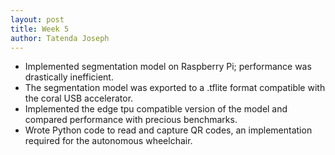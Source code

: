 ```yaml
---
layout: post
title: Week 5
author: Tatenda Joseph
---
```

- Implemented segmentation model on Raspberry Pi; performance was drastically inefficient.
- The segmentation model was exported to a .tflite format compatible with the coral USB accelerator. 
- Implemented the edge tpu compatible version of the model and compared performance with precious benchmarks.  
- Wrote Python code to read and capture QR codes, an implementation required for the autonomous wheelchair. 
